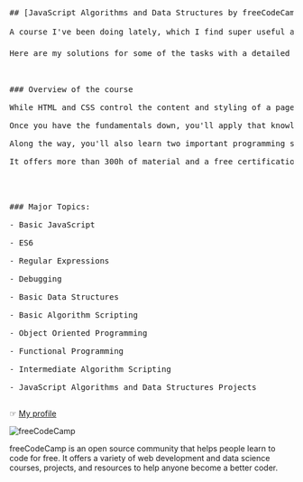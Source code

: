 <pre>## [JavaScript Algorithms and Data Structures by freeCodeCamp](https://www.freecodecamp.org/learn/javascript-algorithms-and-data-structures)

A course I've been doing lately, which I find super useful and fun to do. 🕹️

Here are my solutions for some of the tasks with a detailed explanation of how I solved it. 



### Overview of the course

While HTML and CSS control the content and styling of a page, JavaScript is used to make it interactive. In the JavaScript Algorithm and Data Structures Certification, you'll learn the fundamentals of JavaScript including variables, arrays, objects, loops, and functions.

Once you have the fundamentals down, you'll apply that knowledge by creating algorithms to manipulate strings, factorialize numbers, and even calculate the orbit of the International Space Station.

Along the way, you'll also learn two important programming styles or paradigms: Object Oriented Programming (OOP) and Functional Programming (FP). 

It offers more than 300h of material and a free certification.




### Major Topics:

- Basic JavaScript

- ES6

- Regular Expressions

- Debugging

- Basic Data Structures

- Basic Algorithm Scripting

- Object Oriented Programming

- Functional Programming

- Intermediate Algorithm Scripting

- JavaScript Algorithms and Data Structures Projects

</pre>
☞ [My profile](https://www.freecodecamp.org/Alekusu)

![freeCodeCamp](https://upload.wikimedia.org/wikipedia/commons/3/39/FreeCodeCamp_logo.png)


freeCodeCamp is an open source community that helps people learn to code for free. It offers a variety of web development and data science courses, projects, and resources to help anyone become a better coder.

